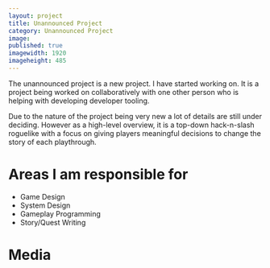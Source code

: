 ```yaml
---
layout: project
title: Unannounced Project
category: Unannounced Project
image:
published: true
imagewidth: 1920
imageheight: 485
---
```


The unannounced project is a new project. I have started working on. It is a project being worked on collaboratively with one other person who is helping with developing developer tooling.

Due to the nature of the project being very new a lot of details are still under deciding. However as a high-level overview, it is a top-down hack-n-slash roguelike with a focus on giving players meaningful decisions to change the story
of each playthrough.

# Areas I am responsible for
* Game Design
* System Design
* Gameplay Programming
* Story/Quest Writing


# Media



